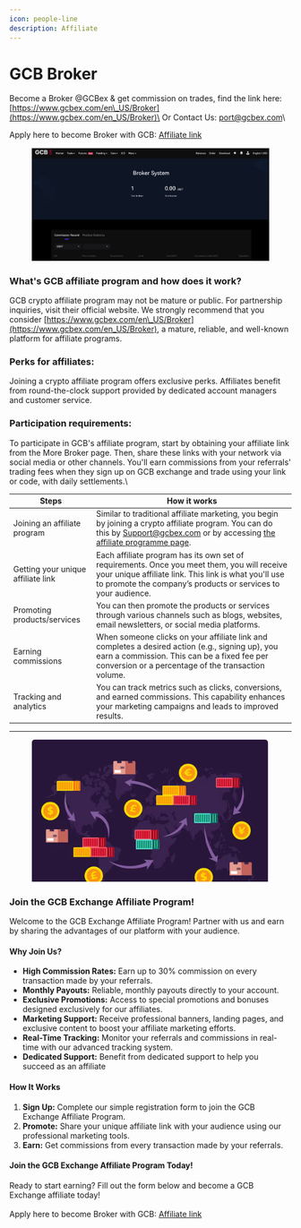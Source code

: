 ```yaml
---
icon: people-line
description: Affiliate
---
```


# GCB Broker

Become a Broker @GCBex & get commission on trades, find the link here:\
[https://www.gcbex.com/en\_US/Broker](https://www.gcbex.com/en_US/Broker)\
Or Contact Us: [port@gcbex.com](mailto:support@gcbex.com)\


Apply here to become Broker with GCB: [Affiliate link](https://docs.google.com/forms/d/e/1FAIpQLSfryqcSnYPaV4br2Tu9odRDKF8XyaleHtxtN5A7NvTMfaFgyA/viewform?usp=dialog)&#x20;

<figure><img src="../../.gitbook/assets/Screenshot 2024-10-11 at 16.56.51.png" alt=""><figcaption></figcaption></figure>

### What's GCB affiliate program and how does it work?

GCB crypto affiliate program may not be mature or public. For partnership inquiries, visit their official website. We strongly recommend that you consider [https://www.gcbex.com/en\_US/Broker](https://www.gcbex.com/en_US/Broker), a mature, reliable, and well-known platform for affiliate programs.

### Perks for affiliates:

Joining a crypto affiliate program offers exclusive perks. Affiliates benefit from round-the-clock support provided by dedicated account managers and customer service.

### Participation requirements:

To participate in GCB's affiliate program, start by obtaining your affiliate link from the More Broker page. Then, share these links with your network via social media or other channels. You'll earn commissions from your referrals' trading fees when they sign up on GCB exchange and trade using your link or code, with daily settlements.\


| Steps                              | How it works                                                                                                                                                                                                          |
| ---------------------------------- | --------------------------------------------------------------------------------------------------------------------------------------------------------------------------------------------------------------------- |
| Joining an affiliate program       | Similar to traditional affiliate marketing, you begin by joining a crypto affiliate program. You can do this by Support@gcbex.com or by accessing [the affiliate programme page](https://www.gcbex.com/en_US/Broker). |
| Getting your unique affiliate link | Each affiliate program has its own set of requirements. Once you meet them, you will receive your unique affiliate link. This link is what you'll use to promote the company’s products or services to your audience. |
| Promoting products/services        | You can then promote the products or services through various channels such as blogs, websites, email newsletters, or social media platforms.                                                                         |
| Earning commissions                | When someone clicks on your affiliate link and completes a desired action (e.g., signing up), you earn a commission. This can be a fixed fee per conversion or a percentage of the transaction volume.                |
| Tracking and analytics             | You can track metrics such as clicks, conversions, and earned commissions. This capability enhances your marketing campaigns and leads to improved results.                                                           |

***

<figure><img src="../../.gitbook/assets/Screenshot 2024-12-11 at 19.04.30.png" alt=""><figcaption></figcaption></figure>

### Join the GCB Exchange Affiliate Program!

Welcome to the GCB Exchange Affiliate Program! Partner with us and earn by sharing the advantages of our platform with your audience.

#### Why Join Us?

* **High Commission Rates:** Earn up to 30% commission on every transaction made by your referrals.
* **Monthly Payouts:** Reliable, monthly payouts directly to your account.
* **Exclusive Promotions:** Access to special promotions and bonuses designed exclusively for our affiliates.
* **Marketing Support:** Receive professional banners, landing pages, and exclusive content to boost your affiliate marketing efforts.
* **Real-Time Tracking:** Monitor your referrals and commissions in real-time with our advanced tracking system.
* **Dedicated Support:** Benefit from dedicated support to help you succeed as an affiliate

#### How It Works

1. **Sign Up:** Complete our simple registration form to join the GCB Exchange Affiliate Program.
2. **Promote:** Share your unique affiliate link with your audience using our professional marketing tools.
3. **Earn:** Get commissions from every transaction made by your referrals.

#### Join the GCB Exchange Affiliate Program Today!

Ready to start earning? Fill out the form below and become a GCB Exchange affiliate today!\
\
Apply here to become Broker with GCB: [Affiliate link](../../)&#x20;
